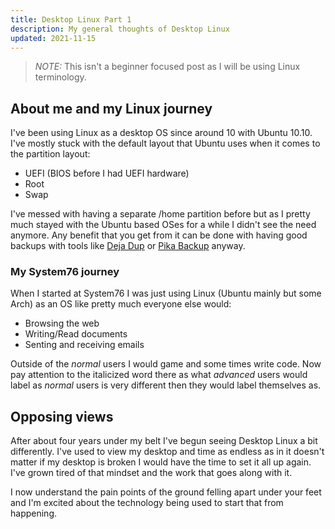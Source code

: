 ```yaml
---
title: Desktop Linux Part 1
description: My general thoughts of Desktop Linux 
updated: 2021-11-15
---
```


> *NOTE:* This isn't a beginner focused post as I will be using Linux terminology.  

## About me and my Linux journey

I've been using Linux as a desktop OS since around 10 with Ubuntu 10.10. I've mostly stuck with the default layout that Ubuntu uses when it comes to the partition layout:

- UEFI (BIOS before I had UEFI hardware)
- Root
- Swap

I've messed with having a separate /home partition before but as I pretty much stayed with the Ubuntu based OSes for a while I didn't see the need anymore. Any benefit that you get from it can be done with having good backups with tools like [Deja Dup](https://flathub.org/apps/details/org.gnome.DejaDup) or [Pika Backup](https://flathub.org/apps/details/org.gnome.World.PikaBackup) anyway. 

### My System76 journey

When I started at System76 I was just using Linux (Ubuntu mainly but some Arch) as an OS like pretty much everyone else would:

- Browsing the web
- Writing/Read documents 
- Senting and receiving emails

Outside of the *normal* users I would game and some times write code. Now pay attention to the italicized word there as what *advanced* users would label as *normal* users is very different then they would label themselves as. 

## Opposing views

After about four years under my belt I've begun seeing Desktop Linux a bit differently. I've used to view my desktop and time as endless as in it doesn't matter if my desktop is broken I would have the time to set it all up again. I've grown tired of that mindset and the work that goes along with it. 

I now understand the pain points of the ground felling apart under your feet and I'm excited about the technology being used to start that from happening. 